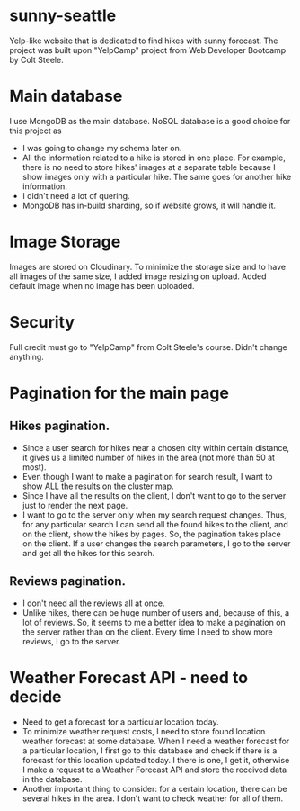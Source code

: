 # sunny-seattle
Yelp-like website that is dedicated to find hikes with sunny forecast.
The project was built upon "YelpCamp" project from Web Developer Bootcamp by Colt Steele.

# Main database
I use MongoDB as the main database.
NoSQL database is a good choice for this project as
- I was going to change my schema later on.
- All the information related to a hike is stored in one place. For example, there is no need to store hikes' images at a separate table
  because I show images only with a particular hike. The same goes for another hike information.
- I didn't need a lot of quering.
- MongoDB has in-build sharding, so if website grows, it will handle it.

# Image Storage
Images are stored on Cloudinary.
To minimize the storage size and to have all images of the same size, I added image resizing on upload.
Added default image when no image has been uploaded.

# Security
Full credit must go to "YelpCamp" from Colt Steele's course. Didn't change anything.

# Pagination for the main page
## Hikes pagination.
- Since a user search for hikes near a chosen city within certain distance, it gives us a limited number of hikes in the area (not more than 50 at most). 
- Even though I want to make a pagination for search result, I want to show ALL the results on the cluster map.
- Since I have all the results on the client, I don't want to go to the server just to render the next page.
- I want to go to the server only when my search request changes.
Thus, for any particular search I can send all the found hikes to the client, and on the client, show the hikes by pages. So, the pagination takes place on the client. 
If a user changes the search parameters, I go to the server and get all the hikes for this search.

## Reviews pagination.
- I don't need all the reviews all at once.
- Unlike hikes, there can be huge number of users and, because of this, a lot of reviews.
So, it seems to me a better idea to make a pagination on the server rather than on the client. Every time I need to show more reviews, I go to the server.


# Weather Forecast API - need to decide
- Need to get a forecast for a particular location today.
- To minimize weather request costs, I need to store found location weather forecast at some database.
When I need a weather forecast for a particular location, I first go to this database and check if there is a forecast for this location updated today.
I there is one, I get it, otherwise I make a request to a Weather Forecast API and store the received data in the database.
- Another important thing to consider: for a certain location, there can be several hikes in the area. I don't want to check weather for all of them.
